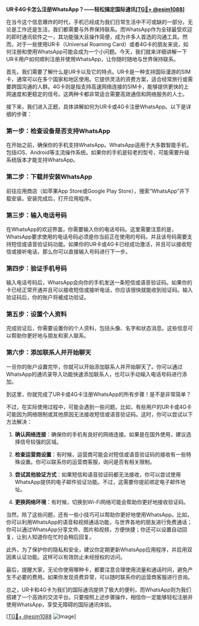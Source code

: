 **UR卡4G卡怎么注册WhatsApp？——轻松搞定国际通讯[[TG💪+ @esim1088](https://t.me/s/esim1088)]**

在当今这个信息爆炸的时代，手机已经成为我们日常生活中不可或缺的一部分。无论是工作还是生活，我们都需要与外界保持联系。而WhatsApp作为全球最受欢迎的即时通讯软件之一，其功能强大且操作简便，成为许多人首选的沟通工具。然而，对于一些使用UR卡（Universal Roaming Card）或者4G卡的朋友来说，如何注册和使用WhatsApp可能会成为一个小问题。今天，我们就来详细讲解一下UR卡用户如何顺利注册并使用WhatsApp，让你随时随地与世界保持联系。

首先，我们需要了解什么是UR卡以及它的特点。UR卡是一种支持国际漫游的SIM卡，通常可以在多个国家和地区使用。它提供灵活的资费方案，适合经常旅行或需要跨国沟通的人群。4G卡则是指支持高速网络连接的SIM卡，能够提供更快的上网速度和更稳定的信号。这两种卡都非常适合需要高效通信和网络服务的人士。

接下来，我们进入正题，具体讲解如何为UR卡或4G卡注册WhatsApp。以下是详细的步骤：

### 第一步：检查设备是否支持WhatsApp

在开始之前，确保你的手机支持WhatsApp。WhatsApp适用于大多数智能手机，包括iOS、Android等主流操作系统。如果你的手机是较老的型号，可能需要升级系统版本才能支持WhatsApp。

### 第二步：下载并安装WhatsApp

前往应用商店（如苹果App Store或Google Play Store），搜索“WhatsApp”并下载安装。安装完成后，打开应用程序。

### 第三步：输入电话号码

在WhatsApp的欢迎界面，你需要输入你的电话号码。这里需要注意的是，WhatsApp要求使用的电话号码必须是你当前正在使用的号码，并且该号码需要支持短信或语音验证码功能。如果你的UR卡或4G卡已经成功激活，并且可以接收短信或接听电话，那么你可以直接输入号码进行下一步。

### 第四步：验证手机号码

输入电话号码后，WhatsApp会向你的手机发送一条短信或语音验证码。如果你的卡已经正常开通并且可以接收短信或接听电话，你应该很快就能收到验证码。输入验证码后，你的账户将被成功验证。

### 第五步：设置个人资料

完成验证后，你需要设置你的个人资料，包括头像、名字和状态消息。这些信息可以帮助你更好地与朋友和家人联系。

### 第六步：添加联系人并开始聊天

一旦你的账户设置完毕，你就可以开始添加联系人并开始聊天了。你可以通过WhatsApp的通讯录导入功能快速添加联系人，也可以手动输入电话号码进行添加。

到这里，你就完成了UR卡或4G卡注册WhatsApp的所有步骤！是不是非常简单？

不过，在实际使用过程中，可能会遇到一些问题。比如，有些用户的UR卡或4G卡可能因为网络限制或其他原因无法接收短信或语音验证码。这时，你可以尝试以下方法解决：

1. **确认网络连接**：确保你的手机有良好的网络连接。如果是在国外使用，建议选择信号较强的区域。
   
2. **检查运营商设置**：有时候，运营商可能会对短信或语音验证码的接收有一些特殊设置。你可以联系你的运营商客服，询问是否有相关限制。

3. **尝试其他验证方式**：如果短信和语音验证码都无法接收，你可以尝试使用WhatsApp提供的电子邮件验证功能。不过，这需要你提前绑定电子邮件地址。

4. **更换网络环境**：有时候，切换到Wi-Fi网络可能会帮助你更好地接收验证码。

当然，除了这些问题，还有一些小技巧可以帮助你更好地使用WhatsApp。比如，你可以利用WhatsApp的语音和视频通话功能，与世界各地的朋友进行免费通话；你可以通过WhatsApp分享文件、图片和视频，方便快捷；你还可以设置自动回复，让别人知道你在忙时会稍后回复。

此外，为了保护你的隐私和安全，建议你定期更新WhatsApp应用程序，并启用双因素认证功能。这样可以有效防止未经授权的访问。

最后，提醒大家，无论你使用哪种卡，都要注意合理使用流量和通话时间，避免产生不必要的费用。如果你发现资费异常，可以随时联系你的运营商客服进行咨询。

总之，UR卡和4G卡为我们的国际通讯提供了极大的便利，而WhatsApp则为我们搭建了一个高效的交流平台。只要按照上述步骤操作，相信你一定能够轻松注册并使用WhatsApp，享受无障碍的国际通讯体验。

[[TG💪+ @esim1088](https://t.me/s/esim1088) ![Image](https://i.postimg.cc/4NQfJmqS/Snipaste-2025-05-13-00-14-12.png)]
